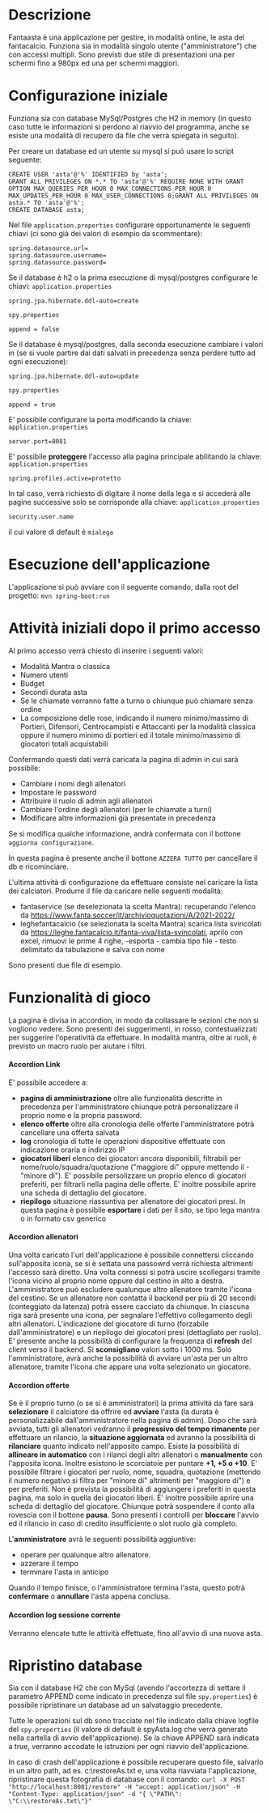 # Descrizione
Fantaasta è una applicazione per gestire, in modalità online, le asta del fantacalcio. Funziona sia in modalità singolo utente ("amministratore") che con accessi multipli. Sono previsti due stile di presentazioni una per schermi fino a 980px ed una per schermi maggiori.

# Configurazione iniziale
Funziona sia con database MySql/Postgres che H2 in memory (in questo caso tutte le informazioni si perdono al riavvio del programma, anche se esiste una modalità di recupero da file che verrà spiegata in seguito). 

Per creare un database ed un utente su mysql si può usare lo script seguente:
 	
~~~~
CREATE USER 'asta'@'%' IDENTIFIED by 'asta';
GRANT ALL PRIVILEGES ON *.* TO 'asta'@'%' REQUIRE NONE WITH GRANT OPTION MAX_QUERIES_PER_HOUR 0 MAX_CONNECTIONS_PER_HOUR 0 MAX_UPDATES_PER_HOUR 0 MAX_USER_CONNECTIONS 0;GRANT ALL PRIVILEGES ON asta.* TO 'asta'@'%';
CREATE DATABASE asta;
~~~~

Nel file `application.properties` configurare opportunamente le seguenti chiavi (ci sono già dei valori di esempio da scommentare):
~~~~
spring.datasource.url=
spring.datasource.username=
spring.datasource.password=
~~~~

Se il database è h2 o la prima esecuzione di mysql/postgres configurare le chiavi:
`application.properties`
~~~~
spring.jpa.hibernate.ddl-auto=create
~~~~
`spy.properties`
~~~~
append = false
~~~~

Se il database è mysql/postgres, dalla seconda esecuzione cambiare i valori in (se si vuole partire dai dati salvati in precedenza senza perdere tutto ad ogni esecuzione):
~~~~
spring.jpa.hibernate.ddl-auto=update
~~~~
`spy.properties`
~~~~
append = true
~~~~
E' possibile configurare la porta modificando la chiave:
`application.properties`
~~~~
server.port=8081
~~~~
E' possibile **proteggere** l'accesso alla pagina principale abilitando la chiave:
`application.properties`
~~~~
spring.profiles.active=protetto
~~~~
In tal caso, verrà richiesto di digitare il nome della lega e si accederà alle pagine successive solo se corrisponde alla chiave:
`application.properties`
~~~~
security.user.name
~~~~
 il cui valore di default è `mialega`



# Esecuzione dell'applicazione
L'applicazione si può avviare con il seguente comando, dalla root del progetto:
`mvn spring-boot:run`

# Attività iniziali dopo il primo accesso
Al primo accesso verrà chiesto di inserire i seguenti valori:
* Modalità Mantra o classica
* Numero utenti
* Budget
* Secondi durata asta
* Se le chiamate verranno fatte a turno o chiunque può chiamare senza ordine
* La composizione delle rose, indicando il numero minimo/massimo di Portieri, Difensori, Centrocampisti e Attaccanti per la modalità classica oppure il numero minimo di portieri ed il totale minimo/massimo di giocatori totali acquistabili

Confermando questi dati verrà caricata la pagina di admin in cui sarà possibile:
* Cambiare i nomi degli allenatori
* Impostare le password
* Attribuire il ruolo di admin agli allenatori
* Cambiare l'ordine degli allenatori (per le chiamate a turni)
* Modificare altre informazioni già presentate in precedenza

Se si modifica qualche informazione, andrà confermata con il bottone `aggiorna configurazione`.

In questa pagina è presente anche il bottone `AZZERA TUTTO` per cancellare il db e ricominciare.

L'ultima attività di configurazione da effettuare consiste nel caricare la lista dei calciatori. Produrre il file da caricare nelle seguenti modalità:
* fantaservice (se deselezionata la scelta Mantra):
  recuperando l'elenco da https://www.fanta.soccer/it/archivioquotazioni/A/2021-2022/
* leghefantacalcio  (se selezionata la scelta Mantra)
scarica lista svincolati da https://leghe.fantacalcio.it/fanta-viva/lista-svincolati, aprilo con excel, rimuovi le prime 4 righe, -esporta - cambia tipo file - testo delimitato da tabulazione e salva con nome

Sono presenti due file di esempio.

# Funzionalità di gioco
La pagina è divisa in accordion, in modo da collassare le sezioni che non si vogliono vedere. Sono presenti dei suggerimenti, in rosso, contestualizzati per suggerire l'operatività da effettuare. In modalità mantra, oltre ai ruoli, è previsto un macro ruolo per aiutare i filtri.

#### Accordion Link
E' possibile accedere a:
* **pagina di amministrazione** oltre alle funzionalità descritte in precedenza per l'amministratore chiunque potrà personalizzare il proprio nome e la propria password.
* **elenco offerte** oltre alla cronologia delle offerte l'amministratore potrà cancellare una offerta salvata
* **log** cronologia di tutte le operazioni dispositive effettuate con indicazione oraria e indirizzo IP
* **giocatori liberi** elenco dei giocatori ancora disponibili, filtrabili per nome/ruolo/squadra/quotazione ("maggiore di" oppure mettendo il - "minore di"). E' possibile persolizzare un proprio elenco di giocatori preferiti, per filtrarli nella pagina delle offerte.
E' inoltre possibile aprire una scheda di dettaglio del giocatore.
* **riepilogo** situazione riassuntiva per allenatore dei giocatori presi. In questa pagina è possibile **esportare** i dati per il sito, se tipo lega mantra o in formato csv generico

#### Accordion allenatori
Una volta caricato l'url dell'applicazione è possibile connettersi cliccando sull'apposita icona, se si è settata una passowrd verrà richiesta altrimenti l'accesso sarà diretto.
Una volta connessi si potrà uscire scollegarsi tramite l'icona vicino al proprio nome oppure dal cestino in alto a destra. L'amministratore può escludere qualunque altro allenatore tramite l'icona del cestino. Se un allenatore non contatta il backend per più di 20 secondi (conteggiato da latenza) potrà essere cacciato da chiunque.
In ciascuna riga sarà presente una icona, per segnalare l'effettivo collegamento degli altri allenatori. L'indicazione del giocatore di turno (forzabile dall'amministratore) e un riepilogo dei giocatori presi (dettagliato per ruolo).
E' presente anche la possibilità di configurare la frequenza di **refresh** del client verso il backend. Si **sconsigliano** valori sotto i 1000 ms.
Solo l'amministratore, avrà anche la possibilità di avviare un'asta per un altro allenatore, tramite l'icona che appare una volta selezionato un giocatore.

#### Accordion offerte
Se è il proprio turno (o se si è amministratori) la prima attività da fare sarà **selezionare** il calciatore da offrire ed **avviare** l'asta (la durata è personalizzabile dall'amministratore nella pagina di admin). Dopo che sarà avviata, tutti gli allenatori vedranno il **progressivo del tempo rimanente** per effettuare un rilancio, la **situazione aggiornata** ed avranno la possibilità di **rilanciare** quanto indicato nell'apposito campo. Esiste la possibilità di **allineare in automatico** con i rilanci degli altri allenatori o **manualmente** con l'apposita icona. Inoltre esistono le scorciatoie per puntare **+1, +5 o +10**. 
E' possibile filtrare i giocatori per ruolo, nome, squadra, quotazione (mettendo il numero negativo si filtra per "minore di" altrimenti per "maggiore di") e per preferiti.
Non è prevista la possibilità di aggiungere i preferiti in questa pagina, ma solo in quella dei giocatori liberi.
E' inoltre possibile aprire una scheda di dettaglio del giocatore.
Chiunque potrà sospendere il conto alla rovescia con il bottone **pausa**.
Sono presenti i controlli per **bloccare** l'avvio ed il rilancio in caso di credito insufficiente o slot ruolo già completo.

L'**amministratore** avrà le seguenti possibilità aggiuntive:
* operare per qualunque altro allenatore.
* azzerare il tempo
* terminare l'asta in anticipo

Quando il tempo finisce, o l'amministratore termina l'asta, questo potrà **confermare** o **annullare** l'asta appena conclusa.

#### Accordion log sessione corrente
Verranno elencate tutte le attività effettuate, fino all'avvio di una nuova asta.

# Ripristino database
Sia con il database H2 che con MySql (avendo l'accortezza di settare il parametro APPEND come indicato in precedenza sul file `spy.properties`) è possibile ripristinare un database ad un salvataggio precedente.

Tutte le operazioni sul db sono tracciate nel file indicato dalla chiave logfile del `spy.properties` (il valore di default è spyAsta.log che verrà generato nella cartella di avvio dell'applicazione).
Se la chiave APPEND sarà indicata a true, verranno accodate le istruzioni per ogni riavvio dell'applicazione.

In caso di crash dell'applicazione è possibile recuperare questo file, salvarlo in un altro path, ad es. c:\restoreAs.txt e, una volta riavviata l'applicazione, ripristinare questa fotografia di database con il comando:
`curl -X POST "http://localhost:8081/restore" -H "accept: application/json" -H "Content-Type: application/json" -d "{ \"PATH\": \"C:\\restoreAs.txt\"}"`

